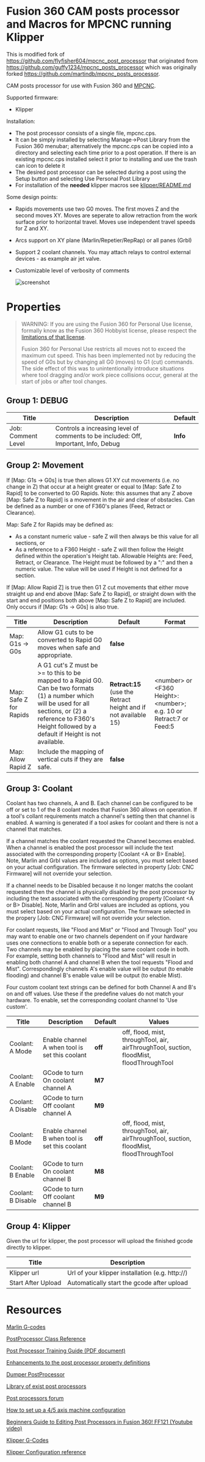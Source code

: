 
Fusion 360 CAM posts processor and Macros for MPCNC running Klipper
====

This is modified fork of https://github.com/flyfisher604/mpcnc_post_processor that originated from https://github.com/guffy1234/mpcnc_posts_processor which was originally forked https://github.com/martindb/mpcnc_posts_processor.

CAM posts processor for use with Fusion 360 and [MPCNC](https://www.v1engineering.com).

Supported firmware:
- Klipper

Installation:
- The post processor consists of a single file, mpcnc.cps.
- It can be simply installed by selecting Manage->Post Library from the Fusion 360 menubar; alternatively the mpcnc.cps can be copied into a directory and selecting each time prior to a post operation. If there is an existing mpcnc.cps installed select it prior to installing and use the trash can icon to delete it
- The desired post processor can be selected during a post using the Setup button and selecting Use Personal Post Library
- For installation of the **needed** klipper macros see [klipper/README.md](klipper/README.md)

Some design points:
- Rapids movements use two G0 moves. The first moves Z and the second moves XY. Moves are seperate to allow retraction from the work surface prior to horizontal travel. Moves use independent travel speeds for Z and XY.
- Arcs support on XY plane (Marlin/Repetier/RepRap) or all panes (Grbl)
- Support 2 coolant channels. You may attach relays to control external devices - as example air jet valve.
- Customizable level of verbosity of comments

   ![screenshot](/screenshot.png "screenshot")

# Properties

> WARNING: If you are using the Fusion 360 for Personal Use license, formally know as the Fusion 360 Hobbyist license, please respect the [limitations of that license](https://knowledge.autodesk.com/support/fusion-360/learn-explore/caas/sfdcarticles/sfdcarticles/Fusion-360-Free-License-Changes.html).
>
>Fusion 360 for Personal Use restricts all moves not to exceed the maximum cut speed. This has been implemented not by reducing the speed of G0s but by changing all G0 (moves) to G1 (cut) commands. The side effect of this was to unintentionally introduce situations where tool dragging and/or work piece collisions occur, general at the start of jobs or after tool changes.



## Group 1: DEBUG
| Title              | Description                                                                         | Default  |
|--------------------|-------------------------------------------------------------------------------------|----------|
| Job: Comment Level | Controls a increasing level of comments to be included: Off, Important, Info, Debug | **Info** |

## Group 2: Movement
If [Map: G1s -> G0s] is true then allows G1 XY cut movements (i.e. no change in Z) that occur
at a height greater or equal to [Map: Safe Z to Rapid] to be converted to G0 Rapids.
Note: this assumes that any Z above [Map: Safe Z to Rapid] is a movement in the air and clear of
obstacles. Can be defined as a number or one of F360's planes (Feed, Retract or Clearance).

Map: Safe Z for Rapids may be defined as:
* As a constant numeric value - safe Z will then always be this value for all sections, or
* As a reference to a F360 Height - safe Z will then follow the Height defined within the operation's Height tab. Allowable Heights are: Feed, Retract, or Clearance. The Height must be followed by a ":" and then a numeric value. The value will be used if Height is not defined for a section.

If [Map: Allow Rapid Z] is true then G1 Z cut movements that either move straight up
and end above [Map: Safe Z to Rapid], or straight down with the start and end positions both
above [Map: Safe Z to Rapid] are included. Only occurs if [Map: G1s -> G0s] is also true.

| Title                  | Description                                                                                                                                                                                                            | Default                                                         | Format                                                                   |
|------------------------|------------------------------------------------------------------------------------------------------------------------------------------------------------------------------------------------------------------------|-----------------------------------------------------------------|--------------------------------------------------------------------------|
| Map: G1s -> G0s        | Allow G1 cuts to be converted to Rapid G0 moves when safe and appropriate.                                                                                                                                             | **false**                                                       |                                                                          |
| Map: Safe Z for Rapids | A G1 cut's Z must be >= to this to be mapped to a Rapid G0. Can be two formats (1) a number which will be used for all sections, or (2) a reference to F360's Height followed by a default if Height is not available. | **Retract:15** (use the Retract height and if not available 15) | \<number\> or \<F360 Height\>:\<number\>; e.g. 10 or Retract:7 or Feed:5 |
|Map: Allow Rapid Z|Include the mapping of vertical cuts if they are safe.|**false**|

## Group 3: Coolant
Coolant has two channels, A and B. Each channel can be configured to be off or set to 1 of the 8 coolant modes that Fusion 360 allows on operation. If a tool's collant requirements match a channel's setting then that channel is enabled. A warning is generated if a tool askes for coolant and there is not a channel that matches.

If a channel matches the coolant requested the Channel becomes enabled. When a channel is enabled the post processor will include the text associated with the corresponding property [Coolant \<A or B\> Enable]. Note, Marlin and Grbl values are included as options, you must select based on your actual configuration. The firmware selected in property [Job: CNC Firmware] will not override your selection.

If a channel needs to be Disabled because it no longer matchs the coolant requested then the channel is physically disabled by the post processor by including the text associated with the corresponding property [Coolant \<A or B\> Disable]. Note, Marlin and Grbl values are included as options, you must select based on your actual configuration. The firmware selected in the propery [Job: CNC Firmware] will not override your selection.

For coolant requests, like "Flood and Mist" or "Flood and Through Tool" you may want to enable one or
two channels dependent on if your hardware uses one connections to enable both or a seperate connection for each. Two channels may be enabled by placing the same coolant code in both. For example, setting both channels to "Flood and Mist" will result in enabling both channel A and channel B when the tool requests "Flood and Mist". Correspondingly channels A's enable value will be output (to enable flooding) and channel B's enable value will be output (to enable Mist).

Four custom coolant text strings can be defined for both Channel A and B's on and off values. Use these if the predefine values do not match your hardware. To enable, set the corresponding coolant channel to 'Use custom'.

| Title              | Description                                    | Default | Values                                                                                   |
|--------------------|------------------------------------------------|---------|------------------------------------------------------------------------------------------|
| Coolant: A Mode    | Enable channel A when tool is set this coolant | **off** | off, flood, mist, throughTool, air, airThroughTool, suction, floodMist, floodThroughTool |
| Coolant: A Enable  | GCode to turn On coolant channel A             | **M7**  |                                                                                          |
| Coolant: A Disable | GCode to turn Off coolant channel A            | **M9**  |                                                                                          |
| Coolant: B Mode    | Enable channel B when tool is set this coolant | **off** | off, flood, mist, throughTool, air, airThroughTool, suction, floodMist, floodThroughTool |
| Coolant: B Enable  | GCode to turn On coolant channel B             | **M8**  |                                                                                          |
| Coolant: B Disable | GCode to turn Off coolant channel B            | **M9**  |                                                                                          |

## Group 4: Klipper
Given the url for klipper, the post processor will upload the finished gcode directly to klipper.

| Title              | Description                                         |
|--------------------|-----------------------------------------------------|
| Klipper url        | Url of your klipper installation (e.g. http://<ip>) |
| Start After Upload | Automatically start the gcode after upload          |


# Resources

[Marlin G-codes](http://marlinfw.org/meta/gcode/)

[PostProcessor Class Reference](https://cam.autodesk.com/posts/reference/classPostProcessor.html)

[Post Processor Training Guide (PDF document)](https://cam.autodesk.com/posts/posts/guides/Post%20Processor%20Training%20Guide.pdf)

[Enhancements to the post processor property definitions](https://forums.autodesk.com/t5/hsm-post-processor-forum/enhancements-to-the-post-processor-property-definitions/td-p/7325350)

[Dumper PostProcessor](https://cam.autodesk.com/hsmposts?p=dump)

[Library of exist post processors](https://cam.autodesk.com/hsmposts)

[Post processors forum](https://forums.autodesk.com/t5/hsm-post-processor-forum/bd-p/218)

[How to set up a 4/5 axis machine configuration](https://forums.autodesk.com/t5/hsm-post-processor-forum/how-to-set-up-a-4-5-axis-machine-configuration/td-p/6488176)

[Beginners Guide to Editing Post Processors in Fusion 360! FF121 (Youtube video)](https://www.youtube.com/watch?v=5EodQIY25tU)

[Klipper G-Codes](https://www.klipper3d.org/G-Codes.html)

[Klipper Configuration reference](https://www.klipper3d.org/Config_Reference.html)